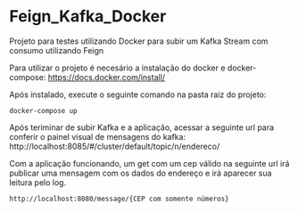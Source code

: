# Feign_Kafka_Docker
Projeto para testes utilizando Docker para subir um Kafka Stream com consumo utilizando Feign

Para utilizar o projeto é necesário a instalação do docker e docker-compose:
https://docs.docker.com/install/

Após instalado, execute o seguinte comando na pasta raiz do projeto:

~~~~ 
docker-compose up 
~~~~

Após teriminar de subir Kafka e a aplicação, acessar a seguinte url para conferir o painel visual de mensagens do kafka:
http://localhost:8085/#/cluster/default/topic/n/endereco/

Com a aplicação funcionando, um get com um cep válido na seguinte url irá publicar uma mensagem com os dados do endereço e irá aparecer sua leitura pelo log.

~~~~ 
http://localhost:8080/message/{CEP com somente números}
~~~~

